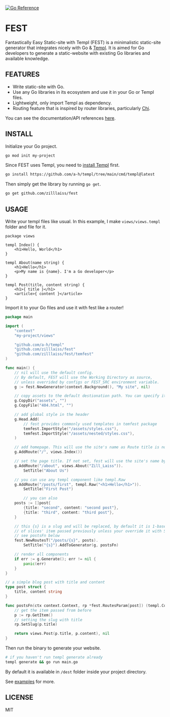 <p>
  <a href="https://pkg.go.dev/github.com/zilllaiss/fest">
    <img src="https://pkg.go.dev/badge/github.com/zilllaiss/fest" alt="Go Reference"/>
  </a>
</p>

# FEST 

Fantastically Easy Static-site with Templ (FEST) is a minimalistic static-site generator that integrates nicely with Go & [Templ](https://github.com/a-h/templ). It is aimed for Go developers to generate a static-website with existing Go libraries and available knowledge.

## FEATURES

- Write static-site with Go.
- Use any Go libraries in its ecosystem and use it in your Go or Templ files.
- Lightweight, only import Templ as dependency.
- Routing feature that is inspired by router libraries, particularly [Chi](https://github.com/go-chi/chi).

You can see the documentation/API references [here](https://pkg.go.dev/github.com/zilllaiss/fest).

## INSTALL

Initialize your Go project.
```sh
go mod init my-project
```

Since FEST uses Templ, you need to [install Templ](https://templ.guide/quick-start/installation) first. 
```sh
go install https://github.com/a-h/templ/tree/main/cmd/templ@latest
```

Then simply get the library by running `go get`.
```sh
go get github.com/zilllaiss/fest
```

## USAGE

Write your templ files like usual. In this example, I make `views/views.templ` folder and file for it.
```templ
package views 

templ Index() {
    <h1>Hello, World</h1>
}

templ About(name string) {
    <h1>Hello</h1>
    <p>My name is {name}. I'm a Go developer</p>
}

templ Post(title, content string) {
    <h1>{ title }</h1>
    <article>{ content }</article>
}
```

Import it to your Go files and use it with fest like a router!
```go
package main

import (
	"context"
	"my-project/views"

	"github.com/a-h/templ"
	"github.com/zilllaiss/fest"
	"github.com/zilllaiss/fest/temfest"
)

func main() {
	// nil will use the default config.
	// By default, FEST will use the Working Directory as source,
	// unless overrided by configs or FEST_SRC environment variable.
	g := fest.NewGenerator(context.Background(), "My site", nil)

	// copy assets to the default destionation path. You can specify it with
	g.CopyDir("assets", "")
	g.CopyFile("404.html", "")

	// add global style in the header
	g.Head.Add(
		// fest provides commonly used templates in temfest package
		temfest.ImportStyle("/assets/styles.css"),
		temfest.ImportStyle("/assets/nested/styles.css"),
	)

	// add homepage. This will use the site's name as Route title is not set
	g.AddRoute("/", views.Index())

	// set the page title. If not set, fest will use the site's name by default
	g.AddRoute("/about", views.About("Zill_Laiss")).
		SetTitle("About Us")

	// you can use any templ component like templ.Raw
	g.AddRoute("/posts/first", templ.Raw("<h1>Hello</h1>")).
		SetTitle("First Post")

		// you can also
	posts := []post{
		{title: "second", content: "second post"},
		{title: "third", content: "third post"},
	}

	// this {s} is a slug and will be replaced, by default it is 1-based index
	// of slices' item passed previously unless your override it with SetSlug.
	// see postsFn below
	fest.NewRoutesT("/posts/{s}", posts).
		SetTitle("{s}").AddToGenerator(g, postsFn)

	// render all components
	if err := g.Generate(); err != nil {
		panic(err)
	}
}

// a simple blog post with title and content
type post struct {
	title, content string
}

func postsFn(ctx context.Context, rp *fest.RoutesParam[post]) (templ.Component, error) {
	// get the item passed from before
	p := rp.GetItem()
	// setting the slug with title
	rp.SetSlug(p.title)

	return views.Post(p.title, p.content), nil
}
```

Then run the binary to generate your website.
```sh 
# if you haven't run templ generate already
templ generate && go run main.go
```

By default it is available in `/dest` folder inside your project directory.

See [examples]("https://github.com/zilllaiss/templ") for more.

## LICENSE

MIT
